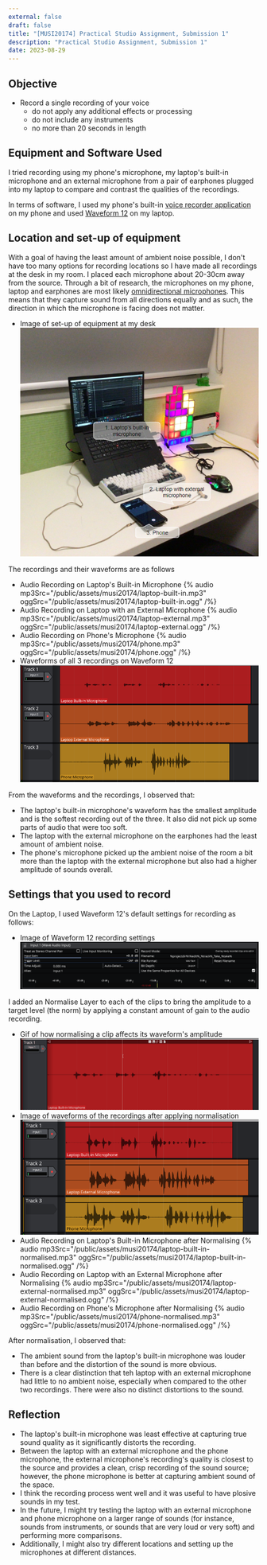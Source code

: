 ```yaml
---
external: false
draft: false
title: "[MUSI20174] Practical Studio Assignment, Submission 1"
description: "Practical Studio Assignment, Submission 1"
date: 2023-08-29
---
```


## Objective

- Record a single recording of your voice
  - do not apply any additional effects or processing
  - do not include any instruments
  - no more than 20 seconds in length

## Equipment and Software Used

I tried recording using my phone's microphone, my laptop's built-in microphone and an external microphone from a pair of earphones plugged into my laptop to compare and contrast the qualities of the recordings.

In terms of software, I used my phone's built-in [voice recorder application]() on my phone and used [Waveform 12](https://www.tracktion.com/products/waveform-free) on my laptop.

## Location and set-up of equipment

With a goal of having the least amount of ambient noise possible, I don't have too many options for recording locations so I have made all recordings at the desk in my room. I placed each microphone about 20-30cm away from the source. Through a bit of research, the microphones on my phone, laptop and earphones are most likely [omnidirectional microphones](/notes/2023-musi20174-w4/#polar-patterns-and-headroom). This means that they capture sound from all directions equally and as such, the direction in which the microphone is facing does not matter.

- Image of set-up of equipment at my desk
  ![Equipment setup image](/public/assets/musi20174/equipment-setup.png)

The recordings and their waveforms are as follows

- Audio Recording on Laptop's Built-in Microphone
  {% audio mp3Src="/public/assets/musi20174/laptop-built-in.mp3" oggSrc="/public/assets/musi20174/laptop-built-in.ogg" /%}
- Audio Recording on Laptop with an External Microphone
  {% audio mp3Src="/public/assets/musi20174/laptop-external.mp3" oggSrc="/public/assets/musi20174/laptop-external.ogg" /%}
- Audio Recording on Phone's Microphone
  {% audio mp3Src="/public/assets/musi20174/phone.mp3" oggSrc="/public/assets/musi20174/phone.ogg" /%}
- Waveforms of all 3 recordings on Waveform 12
  ![Waveform diagram](/public/assets/musi20174/waveform.png)

From the waveforms and the recordings, I observed that:

- The laptop's built-in microphone's waveform has the smallest amplitude and is the softest recording out of the three. It also did not pick up some parts of audio that were too soft.
- The laptop with the external microphone on the earphones had the least amount of ambient noise.
- The phone's microphone picked up the ambient noise of the room a bit more than the laptop with the external microphone but also had a higher amplitude of sounds overall.

## Settings that you used to record

On the Laptop, I used Waveform 12's default settings for recording as follows:

- Image of Waveform 12 recording settings
  ![Recording Settings](/public/assets/musi20174/recording-settings.png)

I added an Normalise Layer to each of the clips to bring the amplitude to a target level (the norm) by applying a constant amount of gain to the audio recording.

- Gif of how normalising a clip affects its waveform's amplitude
  ![](/public/assets/musi20174/normalising.gif)
- Image of waveforms of the recordings after applying normalisation
  ![](/public/assets/musi20174/waveform-normalised.png)
- Audio Recording on Laptop's Built-in Microphone after Normalising
  {% audio mp3Src="/public/assets/musi20174/laptop-built-in-normalised.mp3" oggSrc="/public/assets/musi20174/laptop-built-in-normalised.ogg" /%}
- Audio Recording on Laptop with an External Microphone after Normalising
  {% audio mp3Src="/public/assets/musi20174/laptop-external-normalised.mp3" oggSrc="/public/assets/musi20174/laptop-external-normalised.ogg" /%}
- Audio Recording on Phone's Microphone after Normalising
  {% audio mp3Src="/public/assets/musi20174/phone-normalised.mp3" oggSrc="/public/assets/musi20174/phone-normalised.ogg" /%}

After normalisation, I observed that:

- The ambient sound from the laptop's built-in microphone was louder than before and the distortion of the sound is more obvious.
- There is a clear distinction that teh laptop with an external microphone had little to no ambient noise, especially when compared to the other two recordings. There were also no distinct distortions to the sound.

## Reflection

- The laptop's built-in microphone was least effective at capturing true sound quality as it significantly distorts the recording.
- Between the laptop with an external microphone and the phone microphone, the external microphone's recording's quality is closest to the source and provides a clean, crisp recording of the sound source; however, the phone microphone is better at capturing ambient sound of the space.
- I think the recording process went well and it was useful to have plosive sounds in my test.
- In the future, I might try testing the laptop with an external microphone and phone microphone on a larger range of sounds (for instance, sounds from instruments, or sounds that are very loud or very soft) and performing more comparisons.
- Additionally, I might also try different locations and setting up the microphones at different distances.
